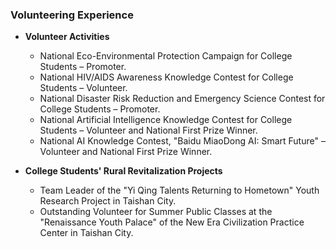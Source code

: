 ### Volunteering Experience

- **Volunteer Activities**
  - National Eco-Environmental Protection Campaign for College Students – Promoter.
  - National HIV/AIDS Awareness Knowledge Contest for College Students – Volunteer.
  - National Disaster Risk Reduction and Emergency Science Contest for College Students – Promoter.
  - National Artificial Intelligence Knowledge Contest for College Students – Volunteer and National First Prize Winner.
  - National AI Knowledge Contest, "Baidu MiaoDong AI: Smart Future" – Volunteer and National First Prize Winner.

- **College Students' Rural Revitalization Projects**
  - Team Leader of the "Yi Qing Talents Returning to Hometown" Youth Research Project in Taishan City.
  - Outstanding Volunteer for Summer Public Classes at the "Renaissance Youth Palace" of the New Era Civilization Practice Center in Taishan City.